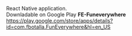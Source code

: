 React Native application.<br>
Downladable on Google Play <b> FE-Funeverywhere </b></br>
<a> https://play.google.com/store/apps/details?id=com.fbotalla.FunEverywhere&hl=en_US </a>
